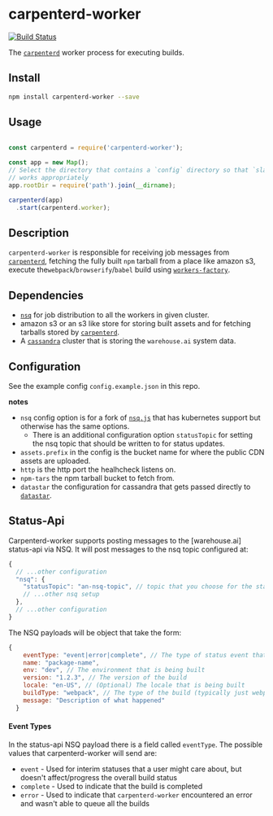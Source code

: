 # carpenterd-worker

[![Build
Status](https://travis-ci.org/godaddy/carpenterd-worker.svg?branch=master)](https://travis-ci.org/godaddy/carpenterd-worker)

The [`carpenterd`][carpenterd] worker process for executing builds.

## Install

```sh
npm install carpenterd-worker --save
```

## Usage

```js

const carpenterd = require('carpenterd-worker');

const app = new Map();
// Select the directory that contains a `config` directory so that `slay-config`
// works appropriately
app.rootDir = require('path').join(__dirname);

carpenterd(app)
  .start(carpenterd.worker);

```

## Description

`carpenterd-worker` is responsible for receiving job messages from [`carpenterd`][carpenterd], fetching the fully built `npm` tarball from a place like amazon s3, execute the`webpack`/`browserify`/`babel` build using [`workers-factory`][workers-factory].

## Dependencies

- [`nsq`][nsq] for job distribution to all the workers in given cluster.
- amazon s3 or an s3 like store for storing built assets and for fetching tarballs stored by [`carpenterd`][carpenterd].
- A [`cassandra`][cassandra] cluster that is storing the `warehouse.ai` system data.


## Configuration

See the example config `config.example.json` in this repo.

**notes**
- `nsq` config option is for a fork of [`nsq.js`][nsq.js] that has kubernetes support but otherwise has the same options.
  - There is an additional configuration option `statusTopic` for setting the nsq topic that should be written to for status updates.
- `assets.prefix` in the config is the bucket name for where the public CDN assets are uploaded.
- `http` is the http port the healhcheck listens on.
- `npm-tars` the npm tarball bucket to fetch from.
- `datastar` the configuration for cassandra that gets passed directly to [`datastar`][datastar].


## Status-Api

Carpenterd-worker supports posting messages to the [warehouse.ai] status-api via NSQ.
It will post messages to the nsq topic configured at:

```js
{
  // ...other configuration
  "nsq": {
    "statusTopic": "an-nsq-topic", // topic that you choose for the status-api to consume
    // ...other nsq setup
  },
  // ...other configuration
}
```

The NSQ payloads will be object that take the form:

```js
{
    eventType: "event|error|complete", // The type of status event that occurred
    name: "package-name",
    env: "dev", // The environment that is being built
    version: "1.2.3", // The version of the build
    locale: "en-US", // (Optional) The locale that is being built
    buildType: "webpack", // The type of the build (typically just webpack)
    message: "Description of what happened"
  }
```

#### Event Types

In the status-api NSQ payload there is a field called `eventType`. The possible values that carpenterd-worker will send are:

- `event` - Used for interim statuses that a user might care about, but doesn't affect/progress the overall build status
- `complete` - Used to indicate that the build is completed
- `error` - Used to indicate that `carpenterd-worker` encountered an error and wasn't able to queue all the builds

[carpenterd]: https://github.com/godaddy/carpenterd
[workers-factory]: https://github.com/warehouseai/workers-factory
[datastar]: https://github.com/godaddy/datastar
[nsq]: http://nsq.io
[cassandra]: http://cassandra.apache.org/
[nsq.js]: https://github.com/jcrugzz/nsq.js/tree/addr-modify
